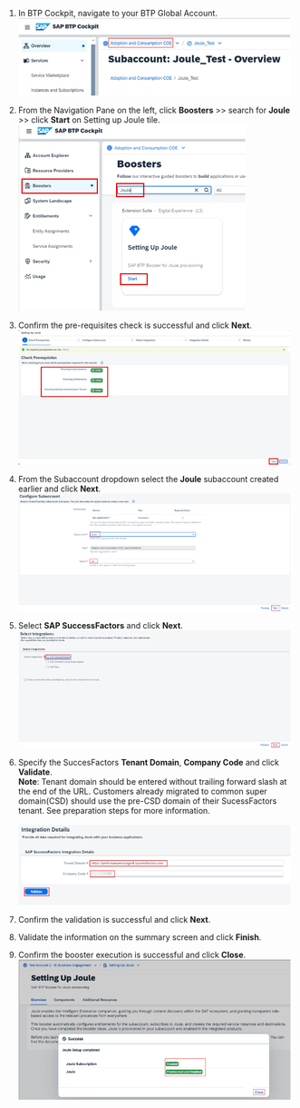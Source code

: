 1. In BTP Cockpit, navigate to your BTP Global Account.<br/>
![run_booster](1.jpg)

2. From the Navigation Pane on the left, click **Boosters** >> search for **Joule** >> click **Start** on Setting up Joule tile.<br/>
![run_booster](2.png)

3. Confirm the pre-requisites check is successful and click **Next**.</br>
![run_booster](3.png)

4. From the Subaccount dropdown select the **Joule** subaccount created earlier and click **Next**.</br>
![run_booster](4.png)

5. Select **SAP SuccessFactors** and click **Next**.</br>
![run_booster](5.png)

6. Specify the SuccesFactors **Tenant Domain**, **Company Code** and click **Validate**.                   
**Note**: Tenant domain should be entered without trailing forward slash at the end of the URL.  Customers already migrated to common super domain(CSD) should use the pre-CSD domain of their SucessFactors tenant. See preparation steps for more information.</br>             
![run_booster](6.png)     

7. Confirm the validation is successful and click **Next**.
8. Validate the information on the summary screen and click **Finish**.
9. Confirm the booster execution is successful and click **Close**.</br>
![run_booster](7.png)
